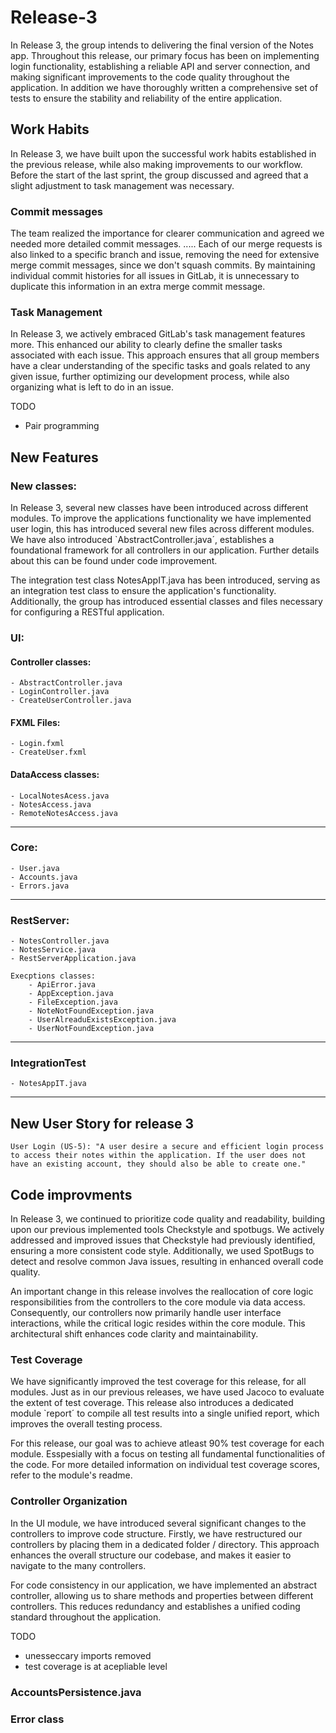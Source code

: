 # Release-3
In Release 3, the group intends to delivering the final version of the Notes app. Throughout this release, our primary focus has been on implementing login functionality, establishing a reliable API and server connection, and making significant improvements to the code quality throughout the application. In addition we have thoroughly written a comprehensive set of tests to ensure the stability and reliability of the entire application. 

## Work Habits
In Release 3, we have built upon the successful work habits established in the previous release, while also making improvements to our workflow. Before the start of the last sprint, the group discussed and agreed that a slight adjustment to task management was necessary. 

### Commit messages 
The team realized the importance for clearer communication and agreed we needed more detailed commit messages. ..... Each of our merge requests is also linked to a specific branch and issue, removing the need for extensive merge commit messages, since we don't squash commits. By maintaining individual commit histories for all issues in GitLab, it is unnecessary to duplicate this information in an extra merge commit message.  


### Task Management
In Release 3, we actively embraced GitLab's task management features more. This enhanced our ability to clearly define the smaller tasks associated with each issue. This approach ensures that all group members have a clear understanding of the specific tasks and goals related to any given issue, further optimizing our development process, while also organizing what is left to do in an issue. 

TODO
- Pair programming 

## New Features 

### New classes:
In Release 3, several new classes have been introduced across different modules. To improve the applications functionality we have implemented user login, this has introduced several new files across different modules. We have also introduced `AbstractController.java´, establishes a foundational framework for all controllers in our application. Further details about this can be found under code improvement.

The integration test class NotesAppIT.java has been introduced, serving as an integration test class to ensure the application's functionality. Additionally, the group has introduced essential classes and files necessary for configuring a RESTful application.

### UI: 

#### Controller classes:
``````
- AbstractController.java
- LoginController.java
- CreateUserController.java
``````
#### FXML Files:
```
- Login.fxml
- CreateUser.fxml
```

#### DataAccess classes:
```
- LocalNotesAcess.java
- NotesAccess.java
- RemoteNotesAccess.java
```
___
### Core:
```
- User.java
- Accounts.java
- Errors.java
```
___
### RestServer:
```
- NotesController.java
- NotesService.java
- RestServerApplication.java

Execptions classes:
    - ApiError.java
    - AppException.java
    - FileException.java
    - NoteNotFoundException.java
    - UserAlreaduExistsException.java
    - UserNotFoundException.java
```
___
### IntegrationTest
```
- NotesAppIT.java
```
___


## New User Story for release 3 
```
User Login (US-5): "A user desire a secure and efficient login process to access their notes within the application. If the user does not have an existing account, they should also be able to create one."
```

## Code improvments 
In Release 3, we continued to prioritize code quality and readability, building upon our previous implemented tools Checkstyle and spotbugs. We actively addressed and improved issues that Checkstyle had previously identified, ensuring a more consistent code style. Additionally, we used SpotBugs to detect and resolve common Java issues, resulting in enhanced overall code quality.

An important change in this release involves the reallocation of core logic responsibilities from the controllers to the core module via data access. Consequently, our controllers now primarily handle user interface interactions, while the critical logic resides within the core module. This architectural shift enhances code clarity and maintainability.

### Test Coverage 
We have significantly improved the test coverage for this release, for all modules. Just as in our previous releases, we have used Jacoco to evaluate the extent of test coverage. This release also introduces a dedicated module `report´ to compile all test results into a single unified report, which improves the overall testing process.

For this release, our goal was to achieve atleast 90% test coverage for each module. Esspesially with a focus on testing all fundamental functionalities of the code. For more detailed information on individual test coverage scores, refer to the module's readme.

### Controller Organization 
In the UI module, we have introduced several significant changes to the controllers to improve code structure. Firstly, we have restructured our controllers by placing them in a dedicated folder / directory. This approach enhances the overall structure our codebase, and makes it easier to navigate to the many controllers. 

For code consistency in our application, we have implemented an abstract controller, allowing us to share methods and properties between different controllers. This reduces redundancy and establishes a unified coding standard throughout the application.

TODO
- unesseccary imports removed
- test coverage is at acepliable level

### AccountsPersistence.java

### Error class 



